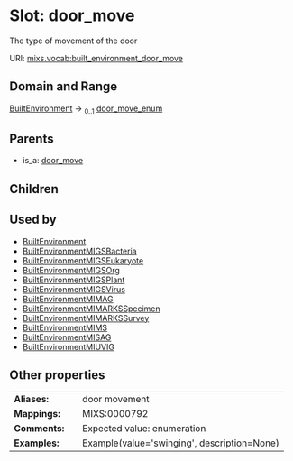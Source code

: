 
# Slot: door_move


The type of movement of the door

URI: [mixs.vocab:built_environment_door_move](https://w3id.org/mixs/vocab/built_environment_door_move)


## Domain and Range

[BuiltEnvironment](BuiltEnvironment.md) &#8594;  <sub>0..1</sub> [door_move_enum](door_move_enum.md)

## Parents

 *  is_a: [door_move](door_move.md)

## Children


## Used by

 * [BuiltEnvironment](BuiltEnvironment.md)
 * [BuiltEnvironmentMIGSBacteria](BuiltEnvironmentMIGSBacteria.md)
 * [BuiltEnvironmentMIGSEukaryote](BuiltEnvironmentMIGSEukaryote.md)
 * [BuiltEnvironmentMIGSOrg](BuiltEnvironmentMIGSOrg.md)
 * [BuiltEnvironmentMIGSPlant](BuiltEnvironmentMIGSPlant.md)
 * [BuiltEnvironmentMIGSVirus](BuiltEnvironmentMIGSVirus.md)
 * [BuiltEnvironmentMIMAG](BuiltEnvironmentMIMAG.md)
 * [BuiltEnvironmentMIMARKSSpecimen](BuiltEnvironmentMIMARKSSpecimen.md)
 * [BuiltEnvironmentMIMARKSSurvey](BuiltEnvironmentMIMARKSSurvey.md)
 * [BuiltEnvironmentMIMS](BuiltEnvironmentMIMS.md)
 * [BuiltEnvironmentMISAG](BuiltEnvironmentMISAG.md)
 * [BuiltEnvironmentMIUVIG](BuiltEnvironmentMIUVIG.md)

## Other properties

|  |  |  |
| --- | --- | --- |
| **Aliases:** | | door movement |
| **Mappings:** | | MIXS:0000792 |
| **Comments:** | | Expected value: enumeration |
| **Examples:** | | Example(value='swinging', description=None) |

